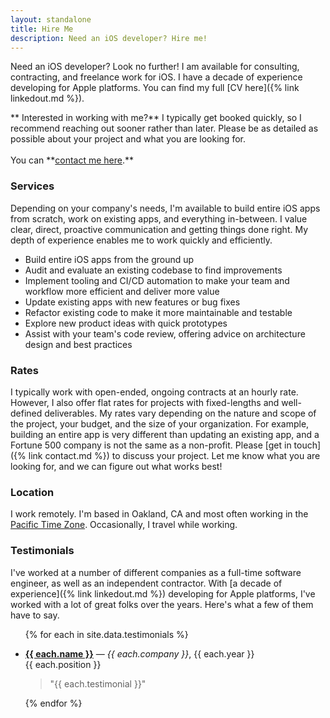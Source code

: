 ```yaml
---
layout: standalone
title: Hire Me
description: Need an iOS developer? Hire me!
---
```


Need an iOS developer? Look no further! I am available for consulting, contracting, and freelance work for iOS. I have a decade of experience developing for Apple platforms. You can find my full [CV here]({% link linkedout.md %}).

<div class="alert alert-primary pb-0 px-4 my-4" markdown="1">
**<i class="bi bi-star-fill"></i> Interested in working with me?** I typically get booked quickly,
so I recommend reaching out sooner rather than later. Please be as detailed as possible about your
project and what you are looking for.
<br/><br/>
<i class="bi bi-envelope-fill"></i> You can **<a href="{% link contact.md %}" class="alert-link">contact me here</a>.**
</div>

### Services

Depending on your company's needs, I'm available to build entire iOS apps from scratch, work on existing apps, and everything in-between. I value clear, direct, proactive communication and getting things done right. My depth of experience enables me to work quickly and efficiently.

 - Build entire iOS apps from the ground up
 - Audit and evaluate an existing codebase to find improvements
 - Implement tooling and CI/CD automation to make your team and workflow more efficient and deliver more value
 - Update existing apps with new features or bug fixes
 - Refactor existing code to make it more maintainable and testable
 - Explore new product ideas with quick prototypes
 - Assist with your team's code review, offering advice on architecture design and best practices

### Rates

I typically work with open-ended, ongoing contracts at an hourly rate. However, I also offer flat rates for projects with fixed-lengths and well-defined deliverables. My rates vary depending on the nature and scope of the project, your budget, and the size of your organization. For example, building an entire app is very different than updating an existing app, and a Fortune 500 company is not the same as a non-profit. Please [get in touch]({% link contact.md %}) to discuss your project. Let me know what you are looking for, and we can figure out what works best!

### Location

I work remotely. I'm based in Oakland, CA and most often working in the [Pacific Time Zone](https://en.wikipedia.org/wiki/Pacific_Time_Zone). Occasionally, I travel while working.

### Testimonials

I've worked at a number of different companies as a full-time software engineer, as well as an independent contractor. With [a decade of experience]({% link linkedout.md %}) developing for Apple platforms, I've worked with a lot of great folks over the years. Here's what a few of them have to say.

<ul class="list-unstyled">
{% for each in site.data.testimonials %}
    <li>
        <p>
            <i class="bi bi-star-fill text-body-secondary"></i>
            <b><a href="{{ each.link }}">{{ each.name }}</a></b> &mdash; <i>{{ each.company }}</i>, {{ each.year }}
            <br/>
            <span class="fw-light">{{ each.position }}</span>
        </p>
        <blockquote>"{{ each.testimonial }}"</blockquote>
    </li>
{% endfor %}
</ul>
